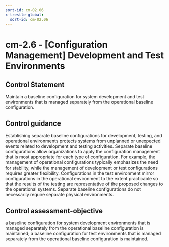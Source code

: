 ```yaml
---
sort-id: cm-02.06
x-trestle-global:
  sort-id: cm-02.06
---
```


# cm-2.6 - \[Configuration Management\] Development and Test Environments

## Control Statement

Maintain a baseline configuration for system development and test environments that is managed separately from the operational baseline configuration.

## Control guidance

Establishing separate baseline configurations for development, testing, and operational environments protects systems from unplanned or unexpected events related to development and testing activities. Separate baseline configurations allow organizations to apply the configuration management that is most appropriate for each type of configuration. For example, the management of operational configurations typically emphasizes the need for stability, while the management of development or test configurations requires greater flexibility. Configurations in the test environment mirror configurations in the operational environment to the extent practicable so that the results of the testing are representative of the proposed changes to the operational systems. Separate baseline configurations do not necessarily require separate physical environments.

## Control assessment-objective

a baseline configuration for system development environments that is managed separately from the operational baseline configuration is maintained;
a baseline configuration for test environments that is managed separately from the operational baseline configuration is maintained.

